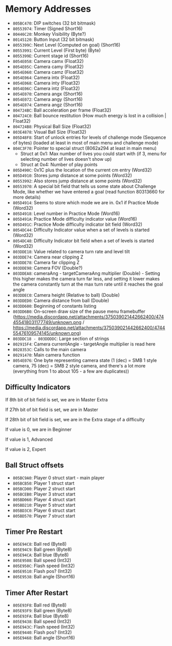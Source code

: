 Memory Addresses
================

- `805BC470`: DIP switches (32 bit bitmask)
- `80553974`: Timer (Signed Short16)
- `80446C20`: Monkey Visibility (Byte?)
- `80145120`: Button Input (32 bit bitmask)
- `8055399C`: Next Level (Computed on goal) (Short16)
- `80553991`: Current Level (First byte) (Byte)
- `8055399E`: Current stage id (Short16)
- `8054E058`: Camera camx (Float32)
- `8054E05C`: Camera camy (Float32)
- `8054E060`: Camera camz (Float32)
- `8054E064`: Camera intx (Float32)
- `8054E068`: Camera inty (Float32)
- `8054E06C`: Camera intz (Float32)
- `8054E070`: Camera angx (Short16)
- `8054E072`: Camera angy (Short16)
- `8054E074`: Camera angz (Short16)
- `804724BC`: Ball acceleration per frame (Float32)
- `804724C0`: Ball bounce restitution (How much energy is lost in a collision | Float32)
- `804724B8`: Physical Ball Size (Float32)
- `803E4878`: Visual Ball Size (Float32)
- `805D48F8`: Start of unlock entries for levels of challenge mode (Sequence of bytes) (loaded at least in most of main menu and challenge mode)
- `804C3F70`: Pointer to special struct (8062a294 at least in main menu)
  * Struct at 0x1: Max number of lives you could start with (if 3, menu for selecting number of lives doesn't show up)
  * Struct at 0x4: Number of play points
- `805D490C`: 0x1C plus the location of the current cm entry (Word32)
- `805D4910`: Stores jump distance at some points (Word32)
- `80553992`: Also stores jump distance at some points (Word32)
- `80553970`: A special bit field that tells us some state about Challenge Mode, like whether we have entered a goal (read function 80313660 for more details)
- `805D4914`: Seems to store which mode we are in. 0x1 if Practice Mode (Word32)
- `805D4918`: Level number in Practice Mode (Word16)
- `805D491A`: Practice Mode difficulty indicator value (Word16)
- `805D491C`: Practice Mode difficulty indicator bit field (Word32)
- `8054DC44`: Difficulty Indicator value when a set of levels is started (Word32)
- `8054DC48`: Difficulty Indicator bit field when a set of levels is started (Word32)
- `803DDE18`: Value related to camera turn rate and level tilt
- `803DDE74`: Camera near clipping Z
- `803DDE78`: Camera far clipping Z
- `803DDE98`: Camera FOV (Double?)
- `803DDEA8`: cameraAng - targetCameraAng multiplier (Double) - Setting this higher makes the camera turn far less, and setting it lower makes the camera constantly turn at the max turn rate until it reaches the goal angle
- `803DDEC0`: Camera height (Relative to ball) (Double)
- `803DDED0`: Camera distance from ball (Double)
- `803DD600`: Beginning of constants listing
- `803DD6B0`: On-screen draw size of the pause menu framebuffer (https://media.discordapp.net/attachments/375039021442662400/474455418031177749/unknown.png / https://media.discordapp.net/attachments/375039021442662400/474455476109574145/unknown.png)
- `803DDC18 - 803DDDDC`: Large section of strings
- `802915F4`: Camera currentAngle - targetAngle multiplier is read here
- `8028353C`: Calls to the main camera
- `80291470`: Main camera function
- `8054E076`: One byte representing camera state (1 (dec) = SMB 1 style camera, 75 (dec) = SMB 2 style camera, and there's a lot more (everything from 1 to about 105 - a few are duplicates))

## Difficulty Indicators

If 8th bit of bit field is set, we are in Master Extra

If 27th bit of bit field is set, we are in Master

If 28th bit of bit field is set, we are in the Extra stage of a difficulty

If value is 0, we are in Beginner

If value is 1, Advanced

If value is 2, Expert

## Ball Struct offsets

- `805BC9A0`: Player 0 struct start - main player
- `805BCB50`: Player 1 struct start
- `805BCD00`: Player 2 struct start
- `805BCEB0`: Player 3 struct start
- `805BD060`: Player 4 struct start
- `805BD210`: Player 5 struct start
- `805BD3C0`: Player 6 struct start
- `805BD570`: Player 7 struct start

## Timer Pre Restart

- `805E94C8`: Ball red (Byte8)
- `805E94C9`: Ball green (Byte8)
- `805E94CA`: Ball blue (Byte8)
- `805E9508`: Ball speed (Int32)
- `805E950C`: Flash speed (Int32)
- `805E9510`: Flash pos? (Int32)
- `805E9538`: Ball angle (Short16)

## Timer After Restart

- `805E93F8`: Ball red (Byte8)
- `805E93F9`: Ball green (Byte8)
- `805E93FA`: Ball blue (Byte8)
- `805E9438`: Ball speed (Int32)
- `805E943C`: Flash speed (Int32)
- `805E9440`: Flash pos? (Int32)
- `805E9468`: Ball angle (Short16)

